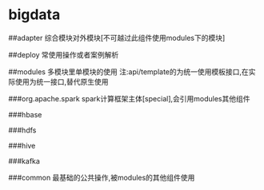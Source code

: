 # bigdata

##adapter
    综合模块对外模块[不可越过此组件使用modules下的模块]

##deploy
    常使用操作或者案例解析

##modules
    多模块里单模块的使用
        注:api/template的为统一使用模板接口,在实际使用为统一接口,替代原生使用

###org.apache.spark
    spark计算框架主体[special],会引用modules其他组件

###hbase
    
###hdfs
    
###hive
    
###kafka

###common
    最基础的公共操作,被modules的其他组件使用
    
    